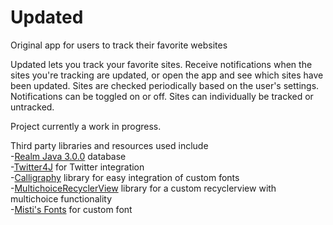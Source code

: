 # Updated
Original app for users to track their favorite websites

Updated lets you track your favorite sites. Receive notifications when the sites you're tracking are updated, or open the app and see which sites have been updated. Sites are checked periodically based on the user's settings. Notifications can be toggled on or off. Sites can individually be tracked or untracked.   

Project currently a work in progress. 

Third party libraries and resources used include <br>
-[Realm Java 3.0.0](https://realm.io/) database <br>
-[Twitter4J](http://twitter4j.org/) for Twitter integration<br>
-[Calligraphy](https://github.com/chrisjenx/Calligraphy) library for easy integration of custom fonts <br>
-[MultichoiceRecyclerView](https://github.com/dvdciri/MultiChoiceRecyclerView) library for a custom recyclerview with multichoice functionality <br>
-[Misti's Fonts](http://www.mistifonts.com) for custom font <br>
